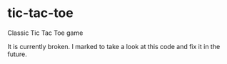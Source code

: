 # tic-tac-toe
 Classic Tic Tac Toe game

It is currently broken. I marked to take a look at this code and fix it in the future.
